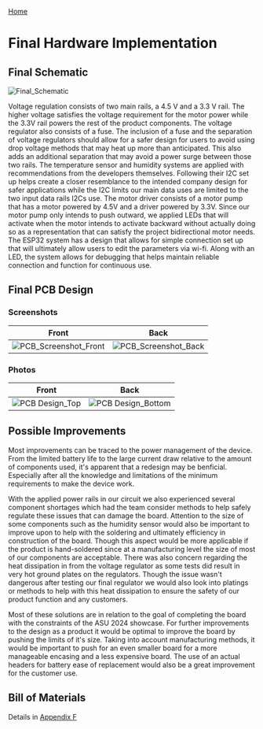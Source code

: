 [Home](/index.md)


# **Final Hardware Implementation**
## Final Schematic

![Final_Schematic](https://github.com/Team-309-Hydro-Pro/EGR314-Spring2024-Team309.github.io/assets/84349229/525ff851-ef5e-4878-be15-d7bee635eabb)


Voltage regulation consists of two main rails, a 4.5 V and a 3.3 V rail. The higher voltage satisfies the voltage requirement for the motor power while the 3.3V rail powers the rest of the product components. The voltage regulator also consists of a fuse. The inclusion of a fuse and the separation of voltage regulators should allow for a safer design for users to avoid using drop voltage methods that may heat up more than anticipated. This also adds an additional separation that may avoid a power surge between those two rails.
The temperature sensor and humidity systems are applied with recommendations from the developers themselves. Following their I2C set up helps create a closer resemblance to the intended company design for safer applications while the I2C limits our main data uses are limited to the two input data rails I2Cs use.
The motor driver consists of a motor pump that has a motor powered by 4.5V and a driver powered by 3.3V. Since our motor pump only intends to push outward, we applied LEDs that will activate when the motor intends to activate backward without actually doing so as a representation that can satisfy the project bidirectional motor needs.
The ESP32 system has a design that allows for simple connection set up that will ultimately allow users to edit the parameters via wi-fi. Along with an LED, the system allows for debugging that helps maintain reliable connection and function for continuous use.

## Final PCB Design
### Screenshots

|Front|Back|
|-----|-----|
|![PCB_Screenshot_Front](https://github.com/Team-309-Hydro-Pro/EGR314-Spring2024-Team309.github.io/assets/84349229/bc17e795-b395-4743-9c21-e543d4c01a46)| ![PCB_Screenshot_Back](https://github.com/Team-309-Hydro-Pro/EGR314-Spring2024-Team309.github.io/assets/84349229/d403b212-5084-4807-89e2-62fe3b1b6392)|

### Photos

|Front|Back|
|-----|-----|
|![PCB Design_Top](https://github.com/Team-309-Hydro-Pro/EGR314-Spring2024-Team309.github.io/assets/84349229/1171be45-e810-46b9-b698-2d53fa288f01)| ![PCB Design_Bottom](https://github.com/Team-309-Hydro-Pro/EGR314-Spring2024-Team309.github.io/assets/84349229/94b15686-c06b-411a-9026-1824a7b9dc62)|

## Possible Improvements
Most improvements can be traced to the power management of the device. From the limited battery life to the large current draw relative to the amount of components used, it's apparent that a redesign may be benficial. Especially after all the knowledge and limitations of the minimum requirements to make the device work. 

With the applied power rails in our circuit we also experienced several component shortages which had the team consider methods to help safely regulate these issues that can damage the board. Attention to the size of some components such as the humidity sensor would also be important to improve upon to help with the soldering and ultimately efficiency in construction of the board. Though this aspect would be more applicable if the product is hand-soldered since at a manufacturing level the size of most of our components are acceptable. There was also concern regarding the heat dissipation in from the voltage regulator as some tests did result in very hot ground plates on the regulators. Though the issue wasn't dangerous after testing our final regulator we would also look into platings or methods to help with this heat dissipation to ensure the safety of our product function and any customers.

Most of these solutions are in relation to the goal of completing the board with the constraints of the ASU 2024 showcase. For further improvements to the design as a product it would be optimal to improve the board by pushing the limits of it's size. Taking into account manufacturing methods, it would be important to push for an even smaller board for a more manageable encasing and a less expensive board. The use of an actual headers for battery ease of replacement would also be a great improvement for the customer use. 

## Bill of Materials

Details in [Appendix F](/Appendix_F.md)
